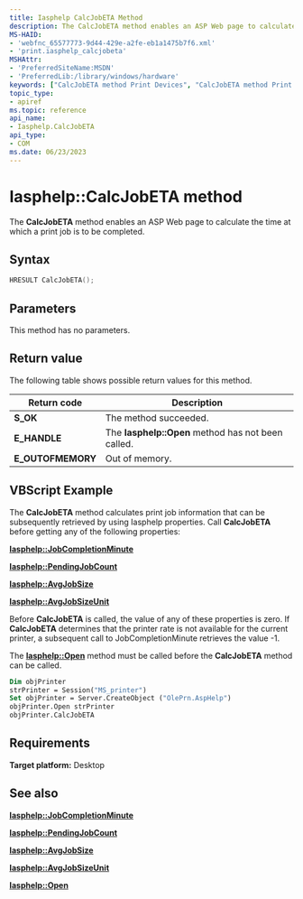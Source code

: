 ```yaml
---
title: Iasphelp CalcJobETA Method
description: The CalcJobETA method enables an ASP Web page to calculate the time at which a print job is to be completed.
MS-HAID:
- 'webfnc_65577773-9d44-429e-a2fe-eb1a1475b7f6.xml'
- 'print.iasphelp_calcjobeta'
MSHAttr:
- 'PreferredSiteName:MSDN'
- 'PreferredLib:/library/windows/hardware'
keywords: ["CalcJobETA method Print Devices", "CalcJobETA method Print Devices , Iasphelp interface", "Iasphelp interface Print Devices , CalcJobETA method"]
topic_type:
- apiref
ms.topic: reference
api_name:
- Iasphelp.CalcJobETA
api_type:
- COM
ms.date: 06/23/2023
---
```


# Iasphelp::CalcJobETA method

The **CalcJobETA** method enables an ASP Web page to calculate the time at which a print job is to be completed.

## Syntax

```cpp
HRESULT CalcJobETA();
```

## Parameters

This method has no parameters.

## Return value

The following table shows possible return values for this method.

| Return code | Description |
|--|--|
| **S_OK** | The method succeeded. |
| **E_HANDLE** | The **Iasphelp::Open** method has not been called. |
| **E_OUTOFMEMORY** | Out of memory. |

## VBScript Example

The **CalcJobETA** method calculates print job information that can be subsequently retrieved by using Iasphelp properties. Call **CalcJobETA** before getting any of the following properties:

[**Iasphelp::JobCompletionMinute**](iasphelp-jobcompletionminute.md)

[**Iasphelp::PendingJobCount**](iasphelp-pendingjobcount.md)

[**Iasphelp::AvgJobSize**](iasphelp-avgjobsize.md)

[**Iasphelp::AvgJobSizeUnit**](iasphelp-avgjobsizeunit.md)

Before **CalcJobETA** is called, the value of any of these properties is zero. If **CalcJobETA** determines that the printer rate is not available for the current printer, a subsequent call to JobCompletionMinute retrieves the value -1.

The [**Iasphelp::Open**](iasphelp-open.md) method must be called before the **CalcJobETA** method can be called.

```vb
Dim objPrinter
strPrinter = Session("MS_printer")
Set objPrinter = Server.CreateObject ("OlePrn.AspHelp")
objPrinter.Open strPrinter
objPrinter.CalcJobETA
```

## Requirements

**Target platform:** Desktop

## See also

[**Iasphelp::JobCompletionMinute**](iasphelp-jobcompletionminute.md)

[**Iasphelp::PendingJobCount**](iasphelp-pendingjobcount.md)

[**Iasphelp::AvgJobSize**](iasphelp-avgjobsize.md)

[**Iasphelp::AvgJobSizeUnit**](iasphelp-avgjobsizeunit.md)

[**Iasphelp::Open**](iasphelp-open.md)

